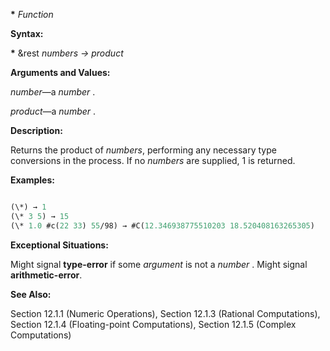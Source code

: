 **\*** *Function*

**Syntax:**

**\*** &amp;rest *numbers → product*

**Arguments and Values:**

*number*—a *number* .

*product*—a *number* .

**Description:**

Returns the product of *numbers*, performing any necessary type conversions in the process. If no *numbers* are supplied, 1 is returned.

**Examples:**

```lisp

(\*) → 1 
(\* 3 5) → 15 
(\* 1.0 #c(22 33) 55/98) → #C(12.346938775510203 18.520408163265305) 

```

**Exceptional Situations:**

Might signal **type-error** if some *argument* is not a *number* . Might signal **arithmetic-error**.

**See Also:**

Section 12.1.1 (Numeric Operations), Section 12.1.3 (Rational Computations), Section 12.1.4 (Floating-point Computations), Section 12.1.5 (Complex Computations)
